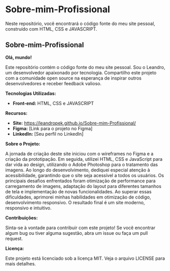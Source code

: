 # Sobre-mim-Profissional
Neste repositório, você encontrará o código fonte do meu site pessoal, construído com HTML, CSS e JAVASCRIPT.

## Sobre-mim-Profissional

**Olá, mundo!**

Este repositório contém o código fonte do meu site pessoal. Sou o Leandro, um desenvolvedor apaixonado por tecnologia. Compartilho este projeto com a comunidade open source na esperança de inspirar outros desenvolvedores e receber feedback valioso.

**Tecnologias Utilizadas:**

* **Front-end:** HTML, CSS e JAVASCRIPT

**Recursos:**

* **Site:** https://leandropek.github.io/Sobre-mim-Profissional/
* **Figma:** [Link para o projeto no Figma]
* **LinkedIn:** [Seu perfil no LinkedIn]

**Sobre o Projeto:**

A jornada de criação deste site iniciou com o wireframes no Figma e a criação da  prototipação. Em seguida, utilizei HTML, CSS e JavaScript para dar vida ao design, utilizando o Adobe Photoshop para o tratamento das imagens. Ao longo do desenvolvimento, dediquei especial atenção à acessibilidade, garantindo que o site seja acessível a todos os usuários. Os principais desafios enfrentados foram otimização de performance para carregamento de imagens, adaptação do layout para diferentes tamanhos de tela e implementação de novas funcionalidades. Ao superar essas dificuldades, aprimorei minhas habilidades em otimização de código, desenvolvimento responsivo. O resultado final é um site moderno, responsivo e intuitivo.

**Contribuições:**

Sinta-se à vontade para contribuir com este projeto! Se você encontrar algum bug ou tiver alguma sugestão, abra um issue ou faça um pull request.

**Licença:**

Este projeto está licenciado sob a licença MIT. Veja o arquivo LICENSE para mais detalhes.
